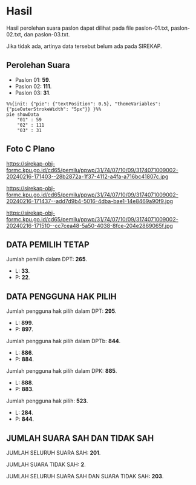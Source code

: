 # Hasil

Hasil perolehan suara paslon dapat dilihat pada file paslon-01.txt, paslon-02.txt, dan paslon-03.txt.

Jika tidak ada, artinya data tersebut belum ada pada SIREKAP.

## Perolehan Suara

 * Paslon 01: **59**.
 * Paslon 02: **111**.
 * Paslon 03: **31**.

```mermaid
%%{init: {"pie": {"textPosition": 0.5}, "themeVariables": {"pieOuterStrokeWidth": "5px"}} }%%
pie showData
    "01" : 59
    "02" : 111
    "03" : 31
```
## Foto C Plano

https://sirekap-obj-formc.kpu.go.id/cd65/pemilu/ppwp/31/74/07/10/09/3174071009002-20240216-171403--28b2872a-1f37-4112-a4fa-a716bc41807c.jpg

https://sirekap-obj-formc.kpu.go.id/cd65/pemilu/ppwp/31/74/07/10/09/3174071009002-20240216-171437--add7d9b4-5016-4dba-bae1-14e8469a90f9.jpg

https://sirekap-obj-formc.kpu.go.id/cd65/pemilu/ppwp/31/74/07/10/09/3174071009002-20240216-171510--cc7cea48-5a50-4038-8fce-204e2869065f.jpg

## DATA PEMILIH TETAP

Jumlah pemilih dalam DPT: **265**.
 * L: **33**.
 * P: **22**.

## DATA PENGGUNA HAK PILIH

Jumlah pengguna hak pilih dalam DPT: **295**.
 * L: **899**.
 * P: **897**.

Jumlah pengguna hak pilih dalam DPTb: **844**.
 * L: **886**.
 * P: **884**.

Jumlah pengguna hak pilih dalam DPK: **885**.
 * L: **888**.
 * P: **883**.

Jumlah pengguna hak pilih: **523**.
 * L: **284**.
 * P: **844**.

## JUMLAH SUARA SAH DAN TIDAK SAH

JUMLAH SELURUH SUARA SAH: **201**.

JUMLAH SUARA TIDAK SAH: **2**.

JUMLAH SELURUH SUARA SAH DAN SUARA TIDAK SAH: **203**.

